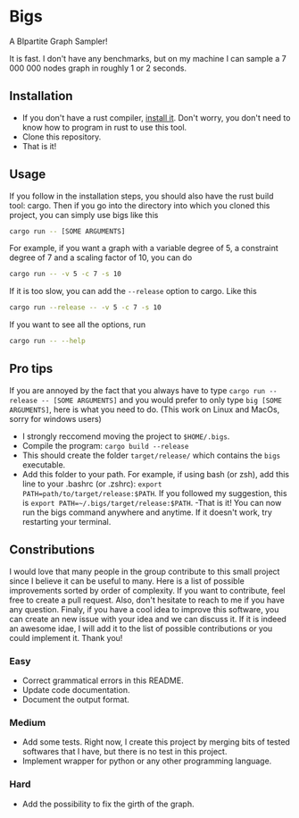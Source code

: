 # Bigs

A BIpartite Graph Sampler!

It is fast. I don't have any benchmarks, but on my machine I can sample a 7 000 000 nodes graph in roughly 1 or 2 seconds.

## Installation

- If you don't have a rust compiler, [install it](https://www.rust-lang.org/tools/install). Don't worry, you don't need to know 
how to program in rust to use this tool.
- Clone this repository.
- That is it!

## Usage

If you follow in the installation steps, you should also have the rust build tool: cargo.
Then if you go into the directory into which you cloned this project, you can simply use bigs like this
```bash
cargo run -- [SOME ARGUMENTS]
```

For example, if you want a graph with a variable degree of 5, a constraint degree of 7 and a scaling factor of 10, you can do
```bash
cargo run -- -v 5 -c 7 -s 10
```

If it is too slow, you can add the `--release` option to cargo. Like this
```bash
cargo run --release -- -v 5 -c 7 -s 10
```

If you want to see all the options, run
```bash
cargo run -- --help
```

## Pro tips

If you are annoyed by the fact that you always have to type `cargo run --release -- [SOME ARGUMENTS]`
and you would prefer to only type `big [SOME ARGUMENTS]`, here is what you need to do. (This work on Linux and MacOs, sorry for windows users)

- I strongly reccomend moving the project to `$HOME/.bigs`.
- Compile the program: `cargo build --release`
- This should create the folder `target/release/` which contains the `bigs` executable.
- Add this folder to your path. For example, if using bash (or zsh),
add this line to your .bashrc (or .zshrc): `export PATH=path/to/target/release:$PATH`.
If you followed my suggestion, this is `export PATH=~/.bigs/target/release:$PATH`.
-That is it! You can now run the bigs command anywhere and anytime. If it doesn't work, try 
restarting your terminal.

## Constributions

I would love that many people in the group contribute to this small project since I believe it can be useful to many.
Here is a list of possible improvements sorted by order of complexity. If you want to contribute, feel free to create a pull request.
Also, don't hesitate to reach to me if you have any question. Finaly, if you have a cool idea to improve this software, you can create an new issue with 
your idea and we can discuss it. If it is indeed an awesome idae, I will add it to the list of possible contributions or you could implement it.
Thank you!

### Easy
- Correct grammatical errors in this README.
- Update code documentation.
- Document the output format.

### Medium
- Add some tests. Right now, I create this project by merging bits of tested softwares that I have, but there is no test in this project.
- Implement wrapper for python or any other programming language. 

### Hard
- Add the possibility to fix the girth of the graph.
